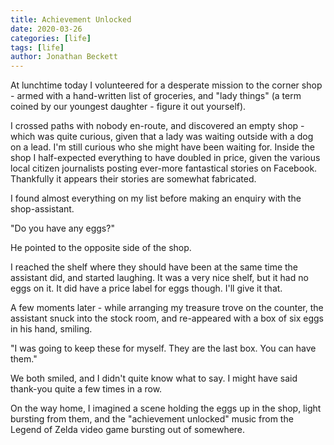 ```yaml
---
title: Achievement Unlocked
date: 2020-03-26
categories: [life]
tags: [life]
author: Jonathan Beckett
---
```


At lunchtime today I volunteered for a desperate mission to the corner shop - armed with a hand-written list of groceries, and "lady things" (a term coined by our youngest daughter - figure it out yourself).

I crossed paths with nobody en-route, and discovered an empty shop - which was quite curious, given that a lady was waiting outside with a dog on a lead. I'm still curious who she might have been waiting for. Inside the shop I half-expected everything to have doubled in price, given the various local citizen journalists posting ever-more fantastical stories on Facebook. Thankfully it appears their stories are somewhat fabricated.

I found almost everything on my list before making an enquiry with the shop-assistant.

"Do you have any eggs?"

He pointed to the opposite side of the shop.

I reached the shelf where they should have been at the same time the assistant did, and started laughing. It was a very nice shelf, but it had no eggs on it. It did have a price label for eggs though. I'll give it that.

A few moments later - while arranging my treasure trove on the counter, the assistant snuck into the stock room, and re-appeared with a box of six eggs in his hand, smiling.

"I was going to keep these for myself. They are the last box. You can have them."

We both smiled, and I didn't quite know what to say. I might have said thank-you quite a few times in a row.

On the way home, I imagined a scene holding the eggs up in the shop, light bursting from them, and the "achievement unlocked" music from the Legend of Zelda video game bursting out of somewhere.